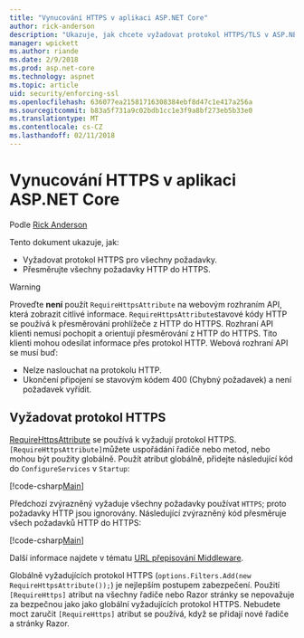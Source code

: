 ```yaml
---
title: "Vynucování HTTPS v aplikaci ASP.NET Core"
author: rick-anderson
description: "Ukazuje, jak chcete vyžadovat protokol HTTPS/TLS v ASP.NET Core webové aplikace."
manager: wpickett
ms.author: riande
ms.date: 2/9/2018
ms.prod: asp.net-core
ms.technology: aspnet
ms.topic: article
uid: security/enforcing-ssl
ms.openlocfilehash: 636077ea21581716308384ebf8d47c1e417a256a
ms.sourcegitcommit: b83a5f731a9c02bdb1cc1e3f9a8bf273eb5b33e0
ms.translationtype: MT
ms.contentlocale: cs-CZ
ms.lasthandoff: 02/11/2018
---
```

# <a name="enforcing-https-in-an-aspnet-core-app"></a>Vynucování HTTPS v aplikaci ASP.NET Core

Podle [Rick Anderson](https://twitter.com/RickAndMSFT)

Tento dokument ukazuje, jak:

- Vyžadovat protokol HTTPS pro všechny požadavky.
- Přesměrujte všechny požadavky HTTP do HTTPS.

> [!WARNING]
> Proveďte **není** použít `RequireHttpsAttribute` na webovým rozhraním API, která zobrazit citlivé informace. `RequireHttpsAttribute`stavové kódy HTTP se používá k přesměrování prohlížeče z HTTP do HTTPS. Rozhraní API klienti nemusí pochopit a orientují přesměrování z HTTP do HTTPS. Tito klienti mohou odesílat informace přes protokol HTTP. Webová rozhraní API se musí buď:
>
>* Nelze naslouchat na protokolu HTTP.
>* Ukončení připojení se stavovým kódem 400 (Chybný požadavek) a není požadavek vyřídit.

## <a name="require-https"></a>Vyžadovat protokol HTTPS

[RequireHttpsAttribute](/dotnet/api/Microsoft.AspNetCore.Mvc.RequireHttpsAttribute) se používá k vyžadují protokol HTTPS. `[RequireHttpsAttribute]`můžete uspořádání řadiče nebo metod, nebo mohou být použity globálně. Použít atribut globálně, přidejte následující kód do `ConfigureServices` v `Startup`:

[!code-csharp[Main](authentication/accconfirm/sample/WebApp1/Startup.cs?name=snippet2&highlight=4-999)]

Předchozí zvýrazněný vyžaduje všechny požadavky používat `HTTPS`; proto požadavky HTTP jsou ignorovány. Následující zvýrazněný kód přesměruje všech požadavků HTTP do HTTPS:

[!code-csharp[Main](authentication/accconfirm/sample/WebApp1/Startup.cs?name=snippet_AddRedirectToHttps&highlight=7-999)]

Další informace najdete v tématu [URL přepisování Middleware](xref:fundamentals/url-rewriting).

Globálně vyžadujících protokol HTTPS (`options.Filters.Add(new RequireHttpsAttribute());`) je nejlepším postupem zabezpečení. Použití `[RequireHttps]` atribut na všechny řadiče nebo Razor stránky se nepovažuje za bezpečnou jako jako globální vyžadujících protokol HTTPS. Nebudete moct zaručit `[RequireHttps]` atribut se používá, když se přidají nové řadiče a stránky Razor.